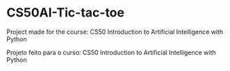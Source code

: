 # CS50AI-Tic-tac-toe

Project made for the course:
CS50 Introduction to Artificial Intelligence with Python

Projeto feito para o curso:
CS50 Introduction to Artificial Intelligence with Python
